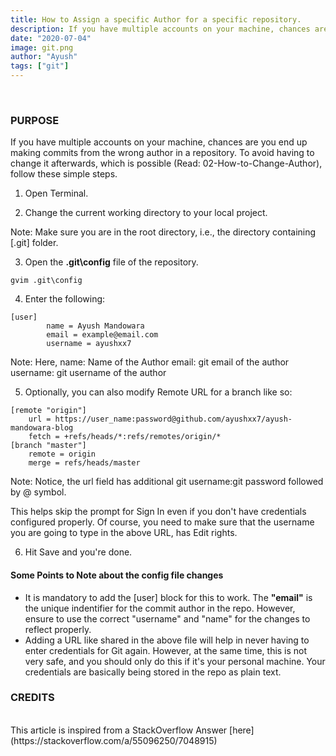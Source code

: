 ```yaml
---
title: How to Assign a specific Author for a specific repository.
description: If you have multiple accounts on your machine, chances are you end up making commits from the wrong author in a repository. To avoid that read on.
date: "2020-07-04"
image: git.png
author: "Ayush"
tags: ["git"]
---
```


<br />

<h3>PURPOSE</h3>
If you have multiple accounts on your machine, chances are you end up making commits from the wrong author in a repository. 
To avoid having to change it afterwards, which is possible (Read: 02-How-to-Change-Author), follow these simple steps.

1. Open Terminal.

2. Change the current working directory to your local project.

Note: Make sure you are in the root directory, i.e., the directory containing [.git] folder.

3. Open the <b>.git\config</b> file of the repository.

```
gvim .git\config
```

4. Enter the following:

```
[user]
        name = Ayush Mandowara
        email = example@email.com
        username = ayushxx7
```

<p>
Note: Here,
name: Name of the Author
email: git email of the author
username: git username of the author
</p>

5. Optionally, you can also modify Remote URL for a branch like so:

```
[remote "origin"]
	url = https://user_name:password@github.com/ayushxx7/ayush-mandowara-blog
	fetch = +refs/heads/*:refs/remotes/origin/*
[branch "master"]
	remote = origin
	merge = refs/heads/master
```

<p>
Note: Notice, the url field has additional git username:git password followed by @ symbol. 

This helps skip the prompt for Sign In even if you don't have credentials configured properly. Of course, you need to make sure that the username you are going to type in the above URL, has Edit rights.
</p>

6. Hit Save and you're done.

<h4> Some Points to Note about the config file changes </h4>

  - It is mandatory to add the [user] block for this to work. The <b>"email"</b> is the unique indentifier for the commit author in the repo. However, ensure to use the correct "username" and "name" for the changes to reflect properly.
  - Adding a URL like shared in the above file will help in never having to enter credentials for Git again. However, at the same time, this is not very safe, and you should only do this if it's your personal machine. Your credentials are basically being stored in the repo as plain text.

<h3>CREDITS</h3>
<br>
This article is inspired from a StackOverflow Answer [here](https://stackoverflow.com/a/55096250/7048915)  
<br>


